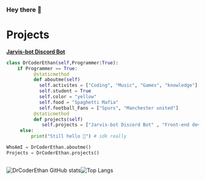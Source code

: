 ### Hey there 👋

<!--
**DrCoderEthan/DrcoderEthan** is a ✨ _special_ ✨ repository because its `README.md` (this file) appears on your GitHub profile.
-->
# Projects

**[Jarvis-bot Discord Bot](https://top.gg/bot/787957517099073536)**


```py
class DrCoderEthan(self,Programmer:True):
    if Programmer == True:
          @staticmethod
          def aboutme(self)
            self.activites = ["Coding", "Music", "Games", "knowledge"]
            self.student = True
            self.color = "yellow"
            self.food = "Spaghetti Mafia"
            self.football_Fans = ["Spurs", "Manchester united"]
          @staticmethod
          def projects(self)
             self.projects = ["Jarvis-bot Discord Bot" , "Front-end developments", "Game Devlopment(UNITY)"]
     else:
         print("Still hello 👋") # idk really

WhoAmI = DrCoderEthan.aboutme()
Projects = DrCoderEthan.projects()
    

```

![DrCoderEthan GitHub stats](https://github-readme-stats.vercel.app/api?username=DrCoderEthan&show_icons=true&theme=gruvbox)![Top Langs](https://github-readme-stats.vercel.app/api/top-langs/?username=DrCoderEthan&theme=gruvbox)
